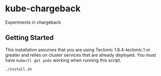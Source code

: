 # kube-chargeback

Experiments in chargeback

## Getting Started

This installation assumes that you are using Tectonic 1.6.4-tectonic.1 or greater and relies on cluster services that are already deployed. You must have `kubectl get pods` working when running this script.

```
./install.sh
```
